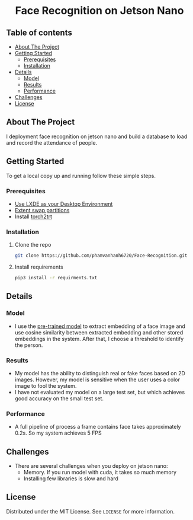 <!-- PROJECT LOGO -->
<br />
<p align="center">

  <h1 align="center">Face Recognition on Jetson Nano</h1>
</p>


<!-- TABLE OF CONTENTS -->
## Table of contents
- [About The Project](#about-the-project)
- [Getting Started](#getting-started)
    - [Prerequisites](#prerequisites)
    - [Installation](#installation)
- [Details](#details)
    - [Model](#model)
    - [Results](#results)
    - [Performance](#performance)
- [Challenges](#challenges)
- [License](#license)


<!-- ABOUT THE PROJECT -->
<h2 id="#about-the-project">About The Project</h2>
I deployment face recognition on jetson nano and build a database to load and
record the attendance of people. 

<!-- GETTING STARTED -->
<h2 id="#getting-started">Getting Started</h2>

To get a local copy up and running follow these simple steps.

<h3 id="#prerequisites"> Prerequisites </h3>

* [Use LXDE as your Desktop Environment](https://www.youtube.com/watch?v=9bACmWg0bvs&ab_channel=JetsonHacksJetsonHacks)
* [Extent swap partitions](https://www.jetsonhacks.com/2019/04/14/jetson-nano-use-more-memory/)
* Install [torch2trt](https://github.com/NVIDIA-AI-IOT/torch2trt)

<h3 id="#installation"> Installation </h3>

1. Clone the repo
   ```sh
   git clone https://github.com/phamvanhanh6720/Face-Recognition.git
   ```
2. Install requirements
   ```sh
   pip3 install -r requirments.txt
   ```



<!-- USAGE EXAMPLES -->
<h2 id="#details">Details</h2>
<h3 id="#model"> Model </h3>

* I use the [pre-trained model](https://github.com/ZhaoJ9014/face.evoLVe.PyTorch#Model-Zoo) to extract embedding of a face image and
use cosine similarity between extracted embedding and other
stored embeddings in the system. After that, I choose a
threshold to identify the person.
  
<h3 id="#results"> Results </h3>

* My model has the ability to distinguish real
or fake faces based on 2D images. However, 
my model is sensitive when the user uses a color
image to fool the system.
* I have not evaluated my model on a large test set,
  but which achieves good accuracy on the small test set.
  
<h3 id="#performance"> Performance </h3>

* A full pipeline of process a frame contains face takes approximately 0.2s.
So my system achieves 5 FPS
<!-- ROADMAP -->

<h2 id="#challenges"> Challenges </h2>

* There are several challenges when you deploy on jetson nano:
    * Memory. If you run model with cuda, it takes so much memory
    * Installing few libraries is slow and hard
 
<!-- LICENSE -->
<h2 id="#license"> License </h2>

Distributed under the MIT License. See `LICENSE` for more information.






